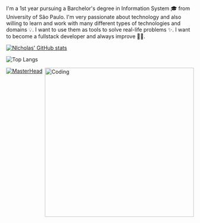 I'm a 1st year pursuing a Barchelor's degree in Information System 🎓 from University of São Paulo. I'm very passionate about technology and also willing to learn and work with many different types of technologies and domains 💡. I want to use them as tools to solve real-life problems ✨. I want to become a fullstack developer and always improve 👨‍💻.

[![NIcholas' GitHub stats](https://github-readme-stats.vercel.app/api?username=zizo-xd)](https://github.com/anuraghazra/zizo-xd-readme-stats)

![Top Langs](https://github-readme-stats.vercel.app/api/top-langs/?username=zizo-xd&layout=compact)

<img align="right" alt="Coding" width="400" src="https://c.tenor.com/wilYo_7wGKYAAAAC/tenor.gif">

[![MasterHead](https://c.tenor.com/wilYo_7wGKYAAAAC/tenor.gif)](https://github.com/zizo-xd)
